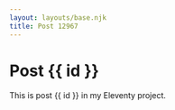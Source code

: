 ```yaml
---
layout: layouts/base.njk
title: Post 12967
---
```


# Post {{ id }}

This is post {{ id }} in my Eleventy project.
